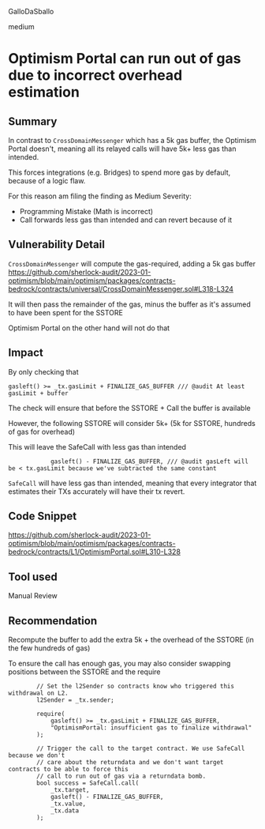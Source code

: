 GalloDaSballo

medium

# Optimism Portal can run out of gas due to incorrect overhead estimation

## Summary

In contrast to `CrossDomainMessenger` which has a 5k gas buffer, the Optimism Portal doesn't, meaning all its relayed calls will have 5k+ less gas than intended.

This forces integrations (e.g. Bridges) to spend more gas by default, because of a logic flaw.

For this reason am filing the finding as Medium Severity:
- Programming Mistake (Math is incorrect)
- Call forwards less gas than intended and can revert because of it


## Vulnerability Detail

`CrossDomainMessenger` will compute the gas-required, adding a 5k gas buffer
https://github.com/sherlock-audit/2023-01-optimism/blob/main/optimism/packages/contracts-bedrock/contracts/universal/CrossDomainMessenger.sol#L318-L324

It will then pass the remainder of the gas, minus the buffer as it's assumed to have been spent for the SSTORE

Optimism Portal on the other hand will not do that

## Impact

By only checking that
```solidity
gasleft() >= _tx.gasLimit + FINALIZE_GAS_BUFFER /// @audit At least gasLimit + buffer
```

The check will ensure that before the SSTORE + Call the buffer is available

However, the following SSTORE will consider 5k+ (5k for SSTORE, hundreds of gas for overhead)

This will leave the SafeCall with less gas than intended
```solidity
            gasleft() - FINALIZE_GAS_BUFFER, /// @audit gasLeft will be < tx.gasLimit because we've subtracted the same constant
```

`SafeCall` will have less gas than intended, meaning that every integrator that estimates their TXs accurately will have their tx revert.

## Code Snippet

https://github.com/sherlock-audit/2023-01-optimism/blob/main/optimism/packages/contracts-bedrock/contracts/L1/OptimismPortal.sol#L310-L328

## Tool used

Manual Review

## Recommendation

Recompute the buffer to add the extra 5k + the overhead of the SSTORE (in the few hundreds of gas)

To ensure the call has enough gas, you may also consider swapping positions between the SSTORE and the require

```solidity
        // Set the l2Sender so contracts know who triggered this withdrawal on L2.
        l2Sender = _tx.sender;

        require(
            gasleft() >= _tx.gasLimit + FINALIZE_GAS_BUFFER,
            "OptimismPortal: insufficient gas to finalize withdrawal"
        );

        // Trigger the call to the target contract. We use SafeCall because we don't
        // care about the returndata and we don't want target contracts to be able to force this
        // call to run out of gas via a returndata bomb.
        bool success = SafeCall.call(
            _tx.target,
            gasleft() - FINALIZE_GAS_BUFFER,
            _tx.value,
            _tx.data
        );
```
